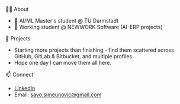 👨‍💻 About
- 🧠 AI/ML Master's student @ TU Darmstadt
- 💼 Working student @ NEWWORK Software (AI-ERP projects)

🚀 Projects
- Starting more projects than finishing - find them scattered across GitHub, GitLab & Bitbucket, and multiple profiles
- Hope one day I can move them all here.

📫 Connect
- [LinkedIn](https://www.linkedin.com/in/ssimeunovic/)
- Email: savo.simeunovic@gmail.com
